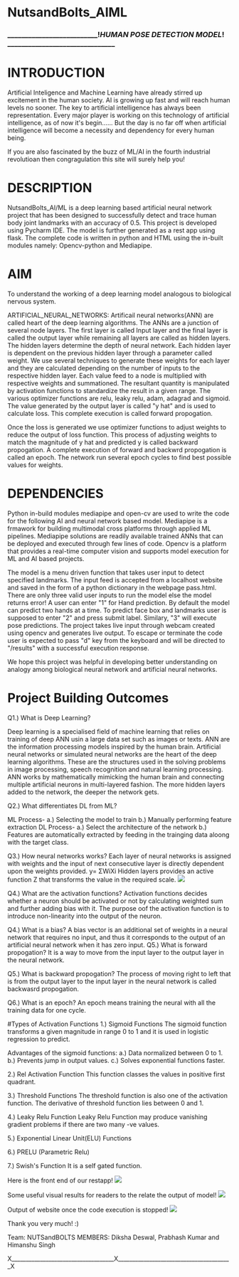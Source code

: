 # NutsandBolts_AIML

### __________________________!_HUMAN POSE DETECTION MODEL_! _______________________________

# INTRODUCTION 

Artificial Inteligence and Machine Learning have already stirred up excitement in the human society. AI is growing up fast and will reach human levels no sooner. The key to artificial intelligence has always been representation. Every major player is working on this technology of artificial intelligence, as of now it's begin...... But the day is no far off when artificial intelligence will become a necessity and dependency for every human being. 

If you are also fascinated by the buzz of ML/AI in the fourth industrial revolutioan then congragulation this site will surely help you!

# DESCRIPTION

NutsandBolts_AI/ML is a deep learning based artificial neural network project that has been designed to successfully detect and trace human body joint landmarks with an accuracy of 0.5. 
This project is developed using Pycharm IDE. The model is further generated as a rest app using flask. 
The complete code is written in python and HTML using the in-built modules namely:
Opencv-python and
Mediapipe.

# AIM 

To understand the working of a deep learning model analogous to biological nervous system. 

ARTIFICIAL_NEURAL_NETWORKS: Artificail neural networks(ANN) are called heart of the deep learning algorithms. The ANNs are a junction of several node layers. The first layer is called Input layer and the final layer is called the output layer while remaining all layers are called as hidden layers. The hidden layers determine the depth of neural network. Each hidden layer is dependent on the previous hidden layer through a parameter called weight. We use several techniques to generate these weights for each layer and they are calculated depending on the number of inputs to the respective hidden layer. Each value feed to a node is multiplied with respective weights and summationed. The resultant quantity is manipulated by activation functions to standardize the result in a given range. The various optimizer functions are relu, leaky relu, adam, adagrad and sigmoid. The value generated by the output layer is called "y hat" and is used to calculate loss. This complete execution is called forward propogation. 

Once the loss is generated we use optimizer functions to adjust weights to reduce the output of loss function. This process of adjusting weights to match the magnitude of y hat and predicted y is called backward propogation. A complete execution of forward and backwrd propogation is called an epoch. The network run several epoch cycles to find best possible values for weights.

# DEPENDENCIES

Python in-build modules mediapipe and open-cv are used to write the code for the following AI and neural network based model. Mediapipe is a frmawork for building multimodal cross platforms through applied ML pipelines. Mediapipe solutions are readily available trained ANNs that can be deployed and executed through few lines of code.
Opencv is a platform that provides a real-time computer vision and supports model execution for ML and AI based projects.

The  model is a menu driven function that takes user input to detect specified landmarks. The input feed is accepted from a localhost website and saved in the form of a python dictionary in the webpage pass.html. There are only three valid user inputs to run the model else the model returns error! A user can enter "1" for Hand prediction. By default the model can predict two hands at a time. To predict face box and landmarks user is supposed to enter "2" and press submit label. Similary, "3" will execute pose predictions.
The project takes live input through webcam created using opencv and generates live output. To escape or terminate the code user is expected to pass "d" key from the keyboard and will be directed to "/results" with a successful execution response.

We hope this project was helpful in developing better understanding on analogy among biological neural network and artificial neural networks.

# Project Building Outcomes

Q1.) What is Deep Learning?

Deep learning is a specialised field of machine learning that relies on training of deep ANN usin a large data set such as images or texts. ANN are the information processing models inspired by the human brain. 
Artificial neural networks or simulated neural networks are the heart of the deep learning algorithms. These are the structures used in the solving problems in image processing, speech recognition and natural learning processing. ANN works by mathematically mimicking the human brain and connecting multiple artificial neurons in multi-layered fashion. The more hidden layers added to the network, the deeper the network gets.  

Q2.) What differentiates DL from ML?

ML Process- a.) Selecting the model to train b.) Manually performing feature extraction 
DL Process- a.) Select the architecture of the network b.) Features are automatically extracted by feeding in the trainging data aloong with the target class.

Q3.) How neural networks works?
Each layer of neural networks is assigned with weights and the input of next consecutive layer is directly dependent upon the weights provided.
y= ΣWiXi
Hidden layers provides an active function Z that transforms the value in the required scale. 
![](Documents/1.jpg)

Q4.) What are the activation functions?
Activation functions decides whether a neuron should be activated or not by calculating weighted sum and further adding bias with it. The purpose oof the activation function is to introduce non-linearity into the output of the neuron.

Q4.) What is a bias?
A bias vector is an additional set of weights in a neural network that requires no input, and thus it corresponds to the output of an artificial neural network when it has zero input.
Q5.) What is forward propogation?
It is a way to move from the input layer to the output layer in the neural network.

Q5.) What is backward propogation?
The process of moving right to left that is from the output layer to the input layer in the neural network is called backwasrd propogation.

Q6.) What is an epoch?
An epoch means training the neural with all the training data for one cycle.

#Types of Activation Functions
1.) Sigmoid Functions
The sigmoid function transforms a given magnitude in range 0 to 1 and it is used in logistic regression to predict.

Advantages of the sigmoid functions:
a.) Data normalized between 0 to 1.
b.) Prevents jump in output values.
c.) Solves exponential functions faster.

2.) Rel Activation Function
This function classes the values in positive first quadrant.

3.) Threshold Functions
The threshold function is also one of the activation function. The derivative of threshold function lies between 0 and 1.

4.) Leaky Relu Function
Leaky Relu Function may produce vanishing gradient problems if there are two many -ve values.

5.) Exponential Linear Unit(ELU) Functions

6.) PRELU (Parametric Relu)

7.) Swish's Function
It is a self gated function.

Here is the front end of our restapp!
![](Images/image001.jpg)

Some useful visual results for readers to the relate the output of model!
![](Images/Image013.jpg)

Output of website once the code execution is stopped!
![](Images/image002.jpg)

Thank you very much! :)

Team: NUTSandBOLTS
MEMBERS: Diksha Deswal, Prabhash Kumar and Himanshu Singh

X____________________________________X________________________________________X
